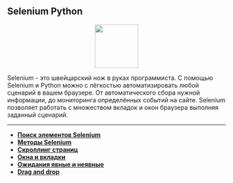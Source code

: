 ## Selenium Python

<div id="header" align="center">
  <img src="https://cdn.stepik.net/media/cache/images/courses/119495/cover_n6OcEKI/c5df5769f404ddd95baaaa756e696dec.png" width="100"/>
</div>

Selenium - это швейцарский нож в руках программиста. С помощью Selenium и Python можно с лёгкостью автоматизировать любой сценарий в вашем браузере. От автоматического сбора нужной информации, до мониторинга определённых событий на сайте. Selenium позволяет работать с множеством вкладок и окон браузера выполняя заданный сценарий.

---

- [**Поиск элементов Selenium**](https://github.com/vypiemzalyubov/qa-automation/tree/main/Selenium/Selenium%20Python/1.%20Searching%20for%20Selenium%20elements)
- [**Методы Selenium**](https://github.com/vypiemzalyubov/qa-automation/tree/main/Selenium/Selenium%20Python/2.%20Selenium%20methods)
- [**Скроллинг страниц**](https://github.com/vypiemzalyubov/qa-automation/tree/main/Selenium/Selenium%20Python/3.%20Page%20Scrolling)
- [**Окна и вкладки**](https://github.com/vypiemzalyubov/qa-automation/tree/main/Selenium/Selenium%20Python/4.%20Windows%20and%20Tabs)
- [**Ожидания явные и неявные**](https://github.com/vypiemzalyubov/qa-automation/tree/main/Selenium/Selenium%20Python/5.%20Explicit%20and%20implicit%20expectations)
- [**Drag and drop**](https://github.com/vypiemzalyubov/qa-automation/tree/main/Selenium/Selenium%20Python/6.%20Drag%20and%20drop)
